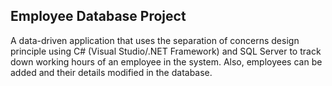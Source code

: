 ## Employee Database Project
A data-driven application that uses the separation of concerns design principle using C# (Visual Studio/.NET Framework) and SQL Server to track down working hours of an employee in the system. Also, employees can be added and their details modified in the database.

